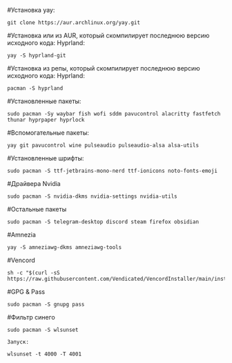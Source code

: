 #Установка yay:

    git clone https://aur.archlinux.org/yay.git

#Установка или из AUR, который скомпилирует последнюю версию исходного кода: Hyprland:

    yay -S hyprland-git

#Установка из репы, который скомпилирует последнюю версию исходного кода: Hyprland:

    pacman -S hyprland

#Установленные пакеты:

  	sudo pacman -Sy waybar fish wofi sddm pavucontrol alacritty fastfetch thunar hyprpaper hyprlock 

#Вспомогательные пакеты:

    yay git pavucontrol wine pulseaudio pulseaudio-alsa alsa-utils

#Установленные шрифты:

    sudo pacman -S ttf-jetbrains-mono-nerd ttf-ionicons noto-fonts-emoji

#Драйвера Nvidia

    sudo pacman -S nvidia-dkms nvidia-settings nvidia-utils

#Остальные пакеты

    sudo pacman -S telegram-desktop discord steam firefox obsidian

#Amnezia
    
    yay -S amneziawg-dkms amneziawg-tools

#Vencord

    sh -c "$(curl -sS https://raw.githubusercontent.com/Vendicated/VencordInstaller/main/install.sh)"

#GPG & Pass

    sudo pacman -S gnupg pass

#Фильтр синего

    sudo pacman -S wlsunset

    Запуск:

    wlsunset -t 4000 -T 4001
